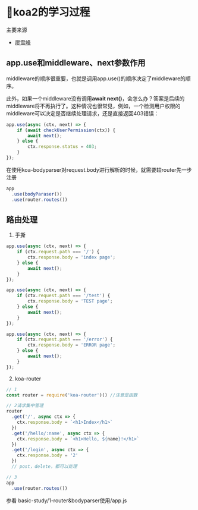 # 📝koa2的学习过程

主要来源

- [廖雪峰](https://www.liaoxuefeng.com/wiki/1022910821149312/1023025933764960)

## app.use和middleware、next参数作用
middleware的顺序很重要，也就是调用app.use()的顺序决定了middleware的顺序。

此外，如果一个middleware没有调用**await next()**，会怎么办？答案是后续的middleware将不再执行了。这种情况也很常见，例如，一个检测用户权限的middleware可以决定是否继续处理请求，还是直接返回403错误：

```javascript
app.use(async (ctx, next) => {
    if (await checkUserPermission(ctx)) {
        await next();
    } else {
        ctx.response.status = 403;
    }
});
```



在使用koa-bodyparser对request.body进行解析的时候，就需要较router先一步注册

```javascript
app
  .use(bodyParaser())
  .use(router.routes())
```



## 路由处理

1. 手撕

```javascript
app.use(async (ctx, next) => {
    if (ctx.request.path === '/') {
        ctx.response.body = 'index page';
    } else {
        await next();
    }
});

app.use(async (ctx, next) => {
    if (ctx.request.path === '/test') {
        ctx.response.body = 'TEST page';
    } else {
        await next();
    }
});

app.use(async (ctx, next) => {
    if (ctx.request.path === '/error') {
        ctx.response.body = 'ERROR page';
    } else {
        await next();
    }
});
```

2. koa-router

```javascript
// 1
const router = require('koa-router')() //注意是函数

// 2请求集中管理
router
  .get('/', async ctx => {
    ctx.response.body = `<h1>Index</h1>`
  })
  .get('/hello/:name', async ctx => {
    ctx.response.body = `<h1>Hello, ${name}!</h1>`
  })
  .get('/login', async ctx => {
    ctx.response.body = '2'
  })
  // post，delete，都可以处理

// 3
app
  .use(router.routes())
```

参看 basic-study/1-router&bodyparser使用/app.js

